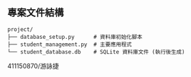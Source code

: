 
## 專案文件結構

```
project/
├── database_setup.py      # 資料庫初始化腳本
├── student_management.py  # 主要應用程式
└── student_database.db    # SQLite 資料庫文件 (執行後生成)
```

411150870/游詠捷